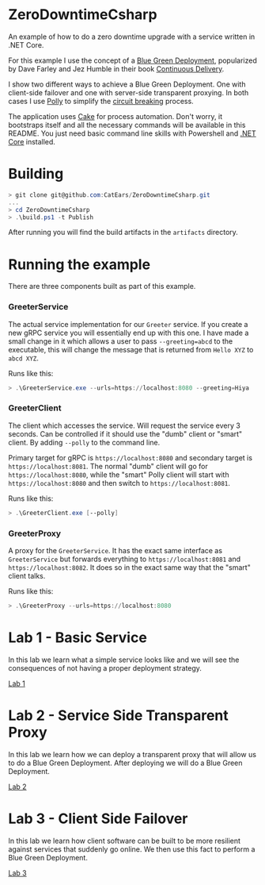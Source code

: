 # ZeroDowntimeCsharp

An example of how to do a zero downtime upgrade with a service written in .NET
Core.

For this example I use the concept of a [Blue Green
Deployment](https://martinfowler.com/bliki/BlueGreenDeployment.html),
popularized by Dave Farley and Jez Humble in their book [Continuous
Delivery](https://www.goodreads.com/book/show/8686650-continuous-delivery).

I show two different ways to achieve a Blue Green Deployment. One with
client-side failover and one with server-side transparent proxying. In both cases I use
[Polly](https://github.com/App-vNext/Polly) to simplify the [circuit
breaking](https://martinfowler.com/bliki/CircuitBreaker.html) process.

The application uses [Cake](https://cakebuild.net/) for process automation.
Don't worry, it bootstraps itself and all the necessary commands will be
available in this README. You just need basic command line skills with
Powershell and [.NET Core](https://dotnet.microsoft.com/download) installed.

# Building

```powershell
> git clone git@github.com:CatEars/ZeroDowntimeCsharp.git
...
> cd ZeroDowntimeCsharp
> .\build.ps1 -t Publish
```

After running you will find the build artifacts in the `artifacts` directory.

# Running the example

There are three components built as part of this example.

### GreeterService

The actual service implementation for our `Greeter` service. If you create a new
gRPC service you will essentially end up with this one. I have made a small
change in it which allows a user to pass `--greeting=abcd` to the executable,
this will change the message that is returned from `Hello XYZ` to `abcd XYZ`.

Runs like this:

```powershell
> .\GreeterService.exe --urls=https://localhost:8080 --greeting=Hiya
```

### GreeterClient

The client which accesses the service. Will request the service every 3 seconds.
Can be controlled if it should use the "dumb" client or "smart" client. By
adding `--polly` to the command line.

Primary target for gRPC is `https://localhost:8080` and secondary target is
`https://localhost:8081`. The normal "dumb" client will go for
`https://localhost:8080`, while the "smart" Polly client will start with
`https://localhost:8080` and then switch to `https://localhost:8081`.

Runs like this:

```powershell
> .\GreeterClient.exe [--polly]
```

### GreeterProxy

A proxy for the `GreeterService`. It has the exact same interface as
`GreeterService` but forwards everything to `https://localhost:8081` and
`https://localhost:8082`. It does so in the exact same way that the "smart"
client talks.

Runs like this:

```powershell
> .\GreeterProxy --urls=https://localhost:8080
```

# Lab 1 - Basic Service

In this lab we learn what a simple service looks like and we will see the
consequences of not having a proper deployment strategy.

[Lab 1](./Lab1.md)

# Lab 2 - Service Side Transparent Proxy

In this lab we learn how we can deploy a transparent proxy that will allow us to
do a Blue Green Deployment. After deploying we will do a Blue Green Deployment.

[Lab 2](./Lab1.md)

# Lab 3 - Client Side Failover

In this lab we learn how client software can be built to be more resilient
against services that suddenly go online. We then use this fact to perform a
Blue Green Deployment.

[Lab 3](./Lab1.md)
